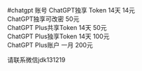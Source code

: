 #chatgpt 账号
ChatGPT独享 Token 14天 14元  
ChatGPT独享可改密 50元  
ChatGPT Plus共享Token 14天 50元  
ChatGPT Plus独享Token 14天 100元  
ChatGPT Plus账户 一月 200元  

请联系微信jdk131219
